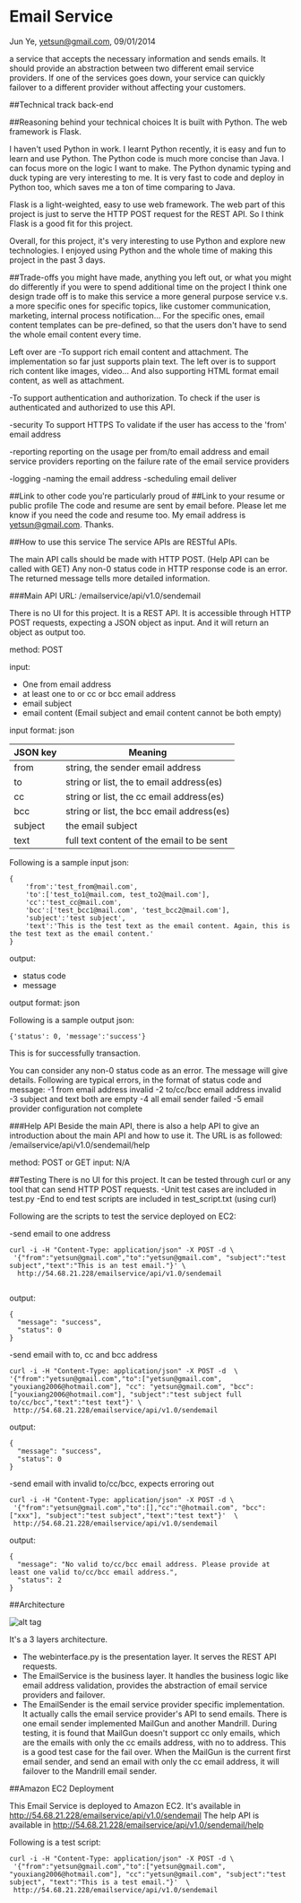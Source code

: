 Email Service
============

Jun Ye, yetsun@gmail.com, 09/01/2014


a service that accepts the necessary information and sends emails. It should provide an abstraction between two different email service providers. If one of the services goes down, your service can quickly failover to a different provider without affecting your customers.



##Technical track
back-end

##Reasoning behind your technical choices
It is built with Python. The web framework is Flask.

I haven't used Python in work. I learnt Python recently, it is easy and fun to learn and use Python. The Python code is much more concise than Java. I can focus more on the logic I want to make. The Python dynamic typing and duck typing are very interesting to me. It is very fast to code and deploy in Python too, which saves me a ton of time comparing to Java.

Flask is a light-weighted, easy to use web framework. The web part of this project is just to serve the HTTP POST request for the REST API. So I think Flask is a good fit for this project.

Overall, for this project, it's very interesting to use Python and explore new technologies. I enjoyed using Python and the whole time of making this project in the past 3 days.


##Trade-offs you might have made, anything you left out, or what you might do differently if you were to spend additional time on the project
I think one design trade off is to make this service a more general purpose service v.s. a more specific ones for specific topics, like customer communication, marketing, internal process notification... For the specific ones, email content templates can be pre-defined, so that the users don't have to send the whole email content every time.
 
Left over are 
-To support rich email content and attachment. The implementation so far just supports plain text. The left over is to support rich content like images, video... And also supporting HTML format email content, as well as attachment. 

-To support authentication and authorization. To check if the user is authenticated and authorized to use this API.

-security
To support HTTPS
To validate if the user has access to the 'from' email address

-reporting
reporting on the usage per from/to email address and email service providers
reporting on the failure rate of the email service providers

-logging
-naming the email address
-scheduling email deliver


##Link to other code you're particularly proud of
##Link to your resume or public profile
The code and resume are sent by email before. Please let me know if you need the code and resume too. My email address is yetsun@gmail.com. Thanks.




##How to use this service
The service APIs are RESTful APIs.

The main API calls should be made with HTTP POST. (Help API can be called with GET)
Any non-0 status code in HTTP response code is an error. The returned message tells more detailed information.

###Main API 
URL: 
/emailservice/api/v1.0/sendemail

There is no UI for this project. It is a REST API. It is accessible through HTTP POST requests, expecting a JSON object as input. And it will return an object as output too.


method: POST

input: 
- One from email address
- at least one to or cc or bcc email address
- email subject
- email content (Email subject and email content cannot be both empty)

input format: json

JSON key | Meaning
-------- | -------
from     | string, the sender email address
to       | string or list, the to email address(es)
cc       | string or list, the cc email address(es)
bcc      | string or list, the bcc email address(es)
subject  | the email subject
text     | full text content of the email to be sent


Following is a sample input json:
```
{
    'from':'test_from@mail.com',
    'to':['test_to1@mail.com, test_to2@mail.com'],
    'cc':'test_cc@mail.com',
    'bcc':['test_bcc1@mail.com', 'test_bcc2@mail.com'],
    'subject':'test subject',
    'text':'This is the test text as the email content. Again, this is the test text as the email content.'
}
```

output:
- status code 
- message 

output format: json
 
Following is a sample output json:
```
{'status': 0, 'message':'success'}
```
This is for successfully transaction.

You can consider any non-0 status code as an error. The message will give details. 
Following are typical errors, in the format of status code and message:
-1 from email address invalid
-2 to/cc/bcc email address invalid
-3 subject and text both are empty
-4 all email sender failed
-5 email provider configuration not complete


###Help API
Beside the main API, there is also a help API to give an introduction about the main API and how to use it. 
The URL is as followed:
/emailservice/api/v1.0/sendemail/help

method: POST or GET 
input: N/A


##Testing
There is no UI for this project. It can be tested through curl or any tool that can send HTTP POST requests.
-Unit test cases are included in test.py
-End to end test scripts are included in test_script.txt (using curl)

Following are the scripts to test the service deployed on EC2:

-send email to one address
```
curl -i -H "Content-Type: application/json" -X POST -d \
 '{"from":"yetsun@gmail.com","to":"yetsun@gmail.com", "subject":"test subject","text":"This is an test email."}' \
  http://54.68.21.228/emailservice/api/v1.0/sendemail
 
```
output:
```
{
  "message": "success", 
  "status": 0
}
```

-send email with to, cc and bcc address
```
curl -i -H "Content-Type: application/json" -X POST -d  \
'{"from":"yetsun@gmail.com","to":["yetsun@gmail.com", "youxiang2006@hotmail.com"], "cc": "yetsun@gmail.com", "bcc":["youxiang2006@hotmail.com"], "subject":"test subject full to/cc/bcc","text":"test text"}' \
 http://54.68.21.228/emailservice/api/v1.0/sendemail
```

output:
```
{
  "message": "success", 
  "status": 0
}
```


-send email with invalid to/cc/bcc, expects erroring out
```
curl -i -H "Content-Type: application/json" -X POST -d \
 '{"from":"yetsun@gmail.com","to":[],"cc":"@hotmail.com", "bcc": ["xxx"], "subject":"test subject","text":"test text"}'  \
 http://54.68.21.228/emailservice/api/v1.0/sendemail
```
output:
```
{
  "message": "No valid to/cc/bcc email address. Please provide at least one valid to/cc/bcc email address.", 
  "status": 2
}
```

##Architecture

![alt tag](https://raw.githubusercontent.com/yetsun/emailservice/master/image/email_service_layers.png)

It's a 3 layers architecture.
- The webinterface.py is the presentation layer. It serves the REST API requests.
- The EmailService is the business layer. It handles the business logic like email address validation, provides the abstraction of email service providers and failover.
- The EmailSender is the email service provider specific implementation. It actually calls the email service provider's API to send emails.
	There is one email sender implemented MailGun and another Mandrill. 
	During testing, it is found that MailGun doesn't support cc only emails, which are the emails with only the cc emails address, with no to address. This is a good test case for the fail over. When the MailGun is the current first email sender, and send an email with only the cc email address, it will failover to the Mandrill email sender.



##Amazon EC2 Deployment

This Email Service is deployed to Amazon EC2. It's available in 
http://54.68.21.228/emailservice/api/v1.0/sendemail
The help API is available in 
http://54.68.21.228/emailservice/api/v1.0/sendemail/help

Following is a test script:
```
curl -i -H "Content-Type: application/json" -X POST -d \
 '{"from":"yetsun@gmail.com","to":["yetsun@gmail.com", "youxiang2006@hotmail.com"], "cc":"yetsun@gmail.com", "subject":"test subject", "text":"This is a test email."}'  \
 http://54.68.21.228/emailservice/api/v1.0/sendemail
```


